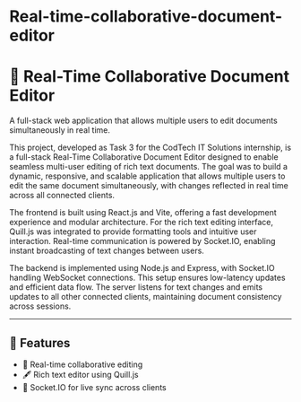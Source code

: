 # Real-time-collaborative-document-editor

# 📝 Real-Time Collaborative Document Editor

A full-stack web application that allows multiple users to edit documents simultaneously in real time.

This project, developed as Task 3 for the CodTech IT Solutions internship, is a full-stack Real-Time Collaborative Document Editor designed to enable seamless multi-user editing of rich text documents. The goal was to build a dynamic, responsive, and scalable application that allows multiple users to edit the same document simultaneously, with changes reflected in real time across all connected clients.

The frontend is built using React.js and Vite, offering a fast development experience and modular architecture. For the rich text editing interface, Quill.js was integrated to provide formatting tools and intuitive user interaction. Real-time communication is powered by Socket.IO, enabling instant broadcasting of text changes between users.

The backend is implemented using Node.js and Express, with Socket.IO handling WebSocket connections. This setup ensures low-latency updates and efficient data flow. The server listens for text changes and emits updates to all other connected clients, maintaining document consistency across sessions.

---

## 🚀 Features

- 🔄 Real-time collaborative editing
- 🖋️ Rich text editor using Quill.js
- 🧠 Socket.IO for live sync across clients 

